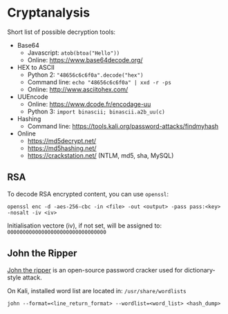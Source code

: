 # Cryptanalysis

Short list of possible decryption tools:

* Base64
   - Javascript: `atob(btoa("Hello"))`
   - Online: https://www.base64decode.org/
* HEX to ASCII
   - Python 2: `"48656c6c6f0a".decode("hex")`
   - Command line: `echo "48656c6c6f0a" | xxd -r -ps`
   - Online: http://www.asciitohex.com/
* UUEncode
   - Online: https://www.dcode.fr/encodage-uu
   - Python 3: `import binascii; binascii.a2b_uu(c)`
* Hashing
   - Command line: https://tools.kali.org/password-attacks/findmyhash
* Online
   - https://md5decrypt.net/
   - https://md5hashing.net/
   - https://crackstation.net/ (NTLM, md5, sha, MySQL)

## RSA

To decode RSA encrypted content, you can use `openssl`:
```
openssl enc -d -aes-256-cbc -in <file> -out <output> -pass pass:<key> -nosalt -iv <iv>
```
Initialisation vectore (iv), if not set, will be assigned to: `00000000000000000000000000000000`


## John the Ripper

[John the ripper](https://github.com/openwall/john) is an open-source password cracker used for dictionary-style attack.

On Kali, installed word list are located in: `/usr/share/wordlists`

```
john --format=<line_return_format> --wordlist=<word_list> <hash_dump>
```
